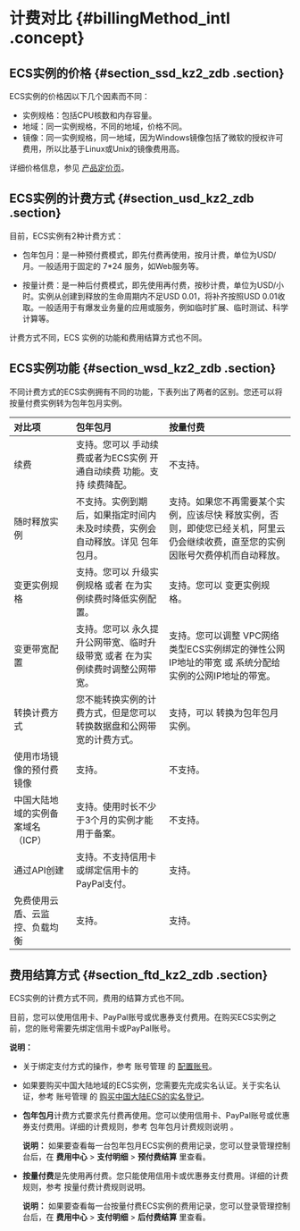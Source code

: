 # 计费对比 {#billingMethod_intl .concept}

## ECS实例的价格 {#section_ssd_kz2_zdb .section}

ECS实例的价格因以下几个因素而不同：

-   实例规格：包括CPU核数和内存容量。
-   地域：同一实例规格，不同的地域，价格不同。
-   镜像：同一实例规格，同一地域，因为Windows镜像包括了微软的授权许可费用，所以比基于Linux或Unix的镜像费用高。

详细价格信息，参见 [产品定价页](https://www.alibabacloud.com/zh/product/ecs#pricing)。

## ECS实例的计费方式 {#section_usd_kz2_zdb .section}

目前，ECS实例有2种计费方式：

-   包年包月：是一种预付费模式，即先付费再使用，按月计费，单位为USD/月。一般适用于固定的 7\*24 服务，如Web服务等。

-   按量计费：是一种后付费模式，即先使用再付费，按秒计费，单位为USD/小时。实例从创建到释放的生命周期内不足USD 0.01，将补齐按照USD 0.01收取。一般适用于有爆发业务量的应用或服务，例如临时扩展、临时测试、科学计算等。


计费方式不同，ECS 实例的功能和费用结算方式也不同。

## ECS实例功能 {#section_wsd_kz2_zdb .section}

不同计费方式的ECS实例拥有不同的功能，下表列出了两者的区别。您还可以将 按量付费实例转为包年包月实例。

|对比项|包年包月|按量付费|
|:--|:---|:---|
|续费|支持。您可以 手动续费或者为ECS实例 开通自动续费 功能。支持 续费降配。|不支持。|
|随时释放实例|不支持。实例到期后，如果指定时间内未及时续费，实例会自动释放。详见 包年包月。|支持。如果您不再需要某个实例，应该尽快 释放实例，否则，即使您已经关机，阿里云仍会继续收费，直至您的实例因账号欠费停机而自动释放。|
|变更实例规格|支持。您可以 升级实例规格 或者 在为实例续费时降低实例配置。|支持。您可以 变更实例规格。|
|变更带宽配置|支持。您可以 永久提升公网带宽、临时升级带宽 或者 在为实例续费时调整公网带宽。|支持。您可以调整 VPC网络类型ECS实例绑定的弹性公网IP地址的带宽 或 系统分配给实例的公网IP地址的带宽。|
|转换计费方式|您不能转换实例的计费方式，但是您可以 转换数据盘和公网带宽的计费方式。|支持，可以 转换为包年包月实例。|
|使用市场镜像的预付费镜像|支持。|不支持。|
|中国大陆地域的实例备案域名（ICP）|支持。使用时长不少于3个月的实例才能用于备案。|不支持。|
|通过API创建|支持。不支持信用卡或绑定信用卡的PayPal支付。|支持。|
|免费使用云盾、云监控、负载均衡|支持。|支持。|

## 费用结算方式 {#section_ftd_kz2_zdb .section}

ECS实例的计费方式不同，费用的结算方式也不同。

目前，您可以使用信用卡、PayPal账号或优惠券支付费用。在购买ECS实例之前，您的账号需要先绑定信用卡或PayPal账号。

**说明：** 

-   关于绑定支付方式的操作，参考 账号管理 的 [配置账号](https://www.alibabacloud.com/help/zh/doc-detail/50517.htm)。
-   如果要购买中国大陆地域的ECS实例，您需要先完成实名认证。关于实名认证，参考 账号管理 的 [购买中国大陆ECS的实名登记](https://www.alibabacloud.com/help/zh/doc-detail/52595.htm)。

-   **包年包月**计费方式要求先付费再使用。您可以使用信用卡、PayPal账号或优惠券支付费用。详细的计费规则，参考 包年包月计费规则说明 。

    **说明：** 如果要查看每一台包年包月ECS实例的费用记录，您可以登录管理控制台后，在 **费用中心** \> **支付明细** \> **预付费结算** 里查看。

-   **按量付费**是先使用再付费。您只能使用信用卡或优惠券支付费用。详细的计费规则，参考 按量付费计费规则说明。

    **说明：** 如果要查看每一台按量付费ECS实例的费用记录，您可以登录管理控制台后，在 **费用中心** \> **支付明细** \> **后付费结算** 里查看。


